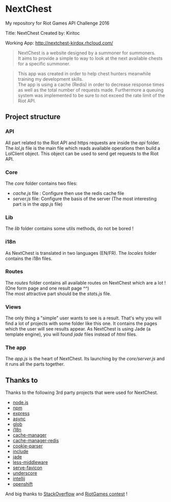 # NextChest

My repository for Riot Games API Challenge 2016

Title: NextChest
Created by: Kiritoc

Working App: <http://nextchest-kirdox.rhcloud.com/>

> NextChest is a website designed by a summoner for summoners.<br>
> It aims to provide a simple to way to look at the next available chests for a specific summoner.

> This app was created in order to help chest hunters meanwhile training my development skills.<br>
> The app is using a cache (Redis) in order to decrease response times as well as the total number of requests made.
Furthermore a queuing system was implemented to be sure to not exceed the rate limit of the Riot API.

## Project structure ##
### API ###
All part related to the Riot API and https requests are inside the *api* folder.<br>
The *lol.js* file is the main file which reads available operations then build a LolClient object. This object can be used to send get requests to the Riot API.

### Core ###
The *core* folder contains two files:
* *cache.js* file : Configure then use the redis cache file
* *server.js* file: Configure the basis of the server (The most interesting part is in the *app.js* file)

### Lib ###
The *lib* folder contains some utils methods, do not be bored !

### i18n ###
As NextChest is translated in two languages (EN/FR). The *locales* folder contains the i18n files.

### Routes ###
The *routes* folder contains all available routes on NextChest which are a lot ! (One form page and one result page ^^)<br>
The most attractive part should be the *stats.js* file.

### Views ###
The only thing a "simple" user wants to see is a result. That's why you will find a lot of projects with some folder like this one.
It contains the pages which the user will see results appear. As NextChest is using Jade (a template engine), you will found *jade* files instead of *html* files.

### The app ###
The *app.js* is the heart of NextChest. Its launching by the *core/server.js* and it runs all the parts together.

## Thanks to ##

Thanks to the following 3rd party projects that were used for NextChest.
* [node.js](https://nodejs.org/)
* [npm](https://www.npmjs.com/)
* [express](http://expressjs.com/)
* [async](https://github.com/caolan/async)
* [glob](https://github.com/isaacs/node-glob)
* [i18n](https://github.com/mashpie/i18n-node)
* [cache-manager](https://github.com/BryanDonovan/node-cache-manager)
* [cache-manager-redis](https://github.com/dial-once/node-cache-manager-redis)
* [cookie-parser](https://github.com/expressjs/cookie-parser)
* [include](https://github.com/anthonynichols/node-include)
* [jade](http://jade-lang.com/)
* [less-middleware](https://github.com/emberfeather/less.js-middleware)
* [serve-favicon](https://github.com/expressjs/serve-favicon)
* [underscore](http://underscorejs.org/)
* [intellij](https://www.jetbrains.com/idea/)
* [openshift](https://www.openshift.com/)

And big thanks to [StackOverflow](http://stackoverflow.com/) and [RiotGames contest](https://developer.riotgames.com/) !
